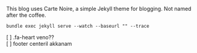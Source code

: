 This blog uses Carte Noire, a simple Jekyll theme for blogging. Not named after the coffee.

```
bundle exec jekyll serve --watch --baseurl "" --trace
```
[ ] .fa-heart veno??  
[ ] footer centeril akkanam